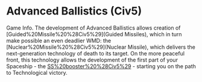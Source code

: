 # Advanced Ballistics (Civ5)

Game Info.
The development of Advanced Ballistics allows creation of [Guided%20Missile%20%28Civ5%29](Guided Missiles), which in turn make possible an even deadlier WMD: the [Nuclear%20Missile%20%28Civ5%29](Nuclear Missile), which delivers the next-generation technology of death to its target.
On the more peaceful front, this technology allows the development of the first part of your Spaceship - the [SS%20booster%20%28Civ5%29](Booster) - starting you on the path to Technological victory.